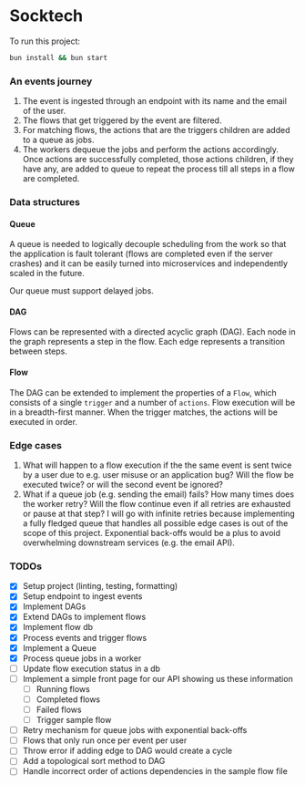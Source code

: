 # Socktech

To run this project:

```bash
bun install && bun start
```

### An events journey

1. The event is ingested through an endpoint with its name and the email of the user.
2. The flows that get triggered by the event are filtered.
3. For matching flows, the actions that are the triggers children are added to a queue as jobs.
4. The workers dequeue the jobs and perform the actions accordingly. Once actions are successfully completed, those actions children, if they have any, are added to queue to repeat the process till all steps in a flow are completed.

### Data structures

#### Queue

A queue is needed to logically decouple scheduling from the work so that the application is fault tolerant (flows are completed even if the server crashes) and it can be easily turned into microservices and independently scaled in the future.

Our queue must support delayed jobs.

#### DAG

Flows can be represented with a directed acyclic graph (DAG). Each node in the graph represents a step in the flow. Each edge represents a transition between steps.

#### Flow

The DAG can be extended to implement the properties of a `Flow`, which consists of a single `trigger` and a number of `actions`. Flow execution will be in a breadth-first manner. When the trigger matches, the actions will be executed in order.

### Edge cases

1. What will happen to a flow execution if the the same event is sent twice by a user due to e.g. user misuse or an application bug? Will the flow be executed twice? or will the second event be ignored?
2. What if a queue job (e.g. sending the email) fails? How many times does the worker retry? Will the flow continue even if all retries are exhausted or pause at that step? I will go with infinite retries because implementing a fully fledged queue that handles all possible edge cases is out of the scope of this project. Exponential back-offs would be a plus to avoid overwhelming downstream services (e.g. the email API).

### TODOs

- [x] Setup project (linting, testing, formatting)
- [x] Setup endpoint to ingest events
- [x] Implement DAGs
- [x] Extend DAGs to implement flows
- [x] Implement flow db
- [x] Process events and trigger flows
- [x] Implement a Queue
- [x] Process queue jobs in a worker
- [ ] Update flow execution status in a db
- [ ] Implement a simple front page for our API showing us these information
  - [ ] Running flows
  - [ ] Completed flows
  - [ ] Failed flows
  - [ ] Trigger sample flow
- [ ] Retry mechanism for queue jobs with exponential back-offs
- [ ] Flows that only run once per event per user
- [ ] Throw error if adding edge to DAG would create a cycle
- [ ] Add a topological sort method to DAG
- [ ] Handle incorrect order of actions dependencies in the sample flow file
